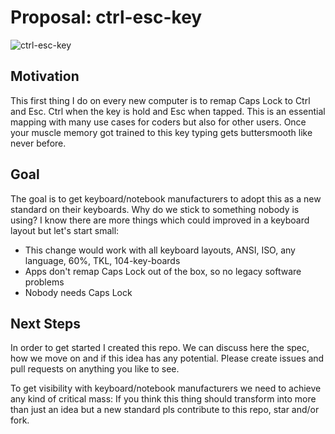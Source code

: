 # Proposal: ctrl-esc-key
![ctrl-esc-key](https://user-images.githubusercontent.com/52068414/59911808-0cb62b00-9415-11e9-81f0-9d223ffb64d3.png)

## Motivation
This first thing I do on every new computer is to remap Caps Lock to Ctrl and Esc. Ctrl when the key is hold and Esc when tapped. This is an essential mapping with many use cases for coders but also for other users. Once your muscle memory got trained to this key typing gets buttersmooth like never before.

## Goal
The goal is to get keyboard/notebook manufacturers to adopt this as a new standard on their keyboards. Why do we stick to something nobody is using? I know there are more things which could improved in a keyboard layout but let's start small:

- This change would work with all keyboard layouts, ANSI, ISO, any language, 60%, TKL, 104-key-boards
- Apps don't remap Caps Lock out of the box, so no legacy software problems
- Nobody needs Caps Lock

## Next Steps
In order to get started I created this repo. We can discuss here the spec, how we move on and if this idea has any potential. Please create issues and pull requests on anything you like to see.

To get visibility with keyboard/notebook manufacturers we need to achieve any kind of critical mass: If you think this thing should transform into more than just an idea but a new standard pls contribute to this repo, star and/or fork.
